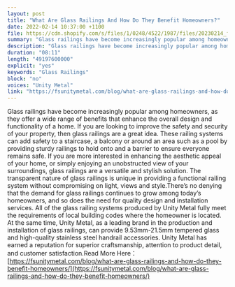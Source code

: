 ```yaml
---
layout: post
title: "What Are Glass Railings And How Do They Benefit Homeowners?"
date: 2022-02-14 10:37:00 +1100
file: https://cdn.shopify.com/s/files/1/0248/4522/1987/files/20230214_fsum_1.mp3?v=1676534493
summary: "Glass railings have become increasingly popular among homeowners, as they offer a wide range of benefits that enhance the overall design and functionality of a home. If you are looking to improve the safety and security of your property, then glass railings are a great idea. These railing systems can add safety to a staircase, a balcony or around an area such as a pool by providing sturdy railings to hold onto and a barrier to ensure everyone remains safe. If you are more interested in enhancing the aesthetic appeal of your home, or simply enjoying an unobstructed view of your surroundings, glass railings are a versatile and stylish solution. The transparent nature of glass railings is unique in providing a functional railing system without compromising on light, views and style.There’s no denying that the demand for glass railings continues to grow among today’s homeowners, and so does the need for quality design and installation services. All of the glass railing systems produced by Unity Metal fully meet the requirements of local building codes where the homeowner is located. At the same time, Unity Metal, as a leading brand in the production and installation of glass railings, can provide 9.53mm-21.5mm tempered glass and high-quality stainless steel handrail accessories. Unity Metal has earned a reputation for superior craftsmanship, attention to product detail, and customer satisfaction."
description: "Glass railings have become increasingly popular among homeowners, as they offer a wide range of benefits that enhance the overall design and functionality of a home. If you are looking to improve the safety and security of your property, then glass railings are a great idea. These railing systems can add safety to a staircase, a balcony or around an area such as a pool by providing sturdy railings to hold onto and a barrier to ensure everyone remains safe. If you are more interested in enhancing the aesthetic appeal of your home, or simply enjoying an unobstructed view of your surroundings, glass railings are a versatile and stylish solution. The transparent nature of glass railings is unique in providing a functional railing system without compromising on light, views and style.There’s no denying that the demand for glass railings continues to grow among today’s homeowners, and so does the need for quality design and installation services. All of the glass railing systems produced by Unity Metal fully meet the requirements of local building codes where the homeowner is located. At the same time, Unity Metal, as a leading brand in the production and installation of glass railings, can provide 9.53mm-21.5mm tempered glass and high-quality stainless steel handrail accessories. Unity Metal has earned a reputation for superior craftsmanship, attention to product detail, and customer satisfaction. Read More Here:<a href='https://fsunitymetal.com/blog/what-are-glass-railings-and-how-do-they-benefit-homeowners/'>https://fsunitymetal.com/blog/what-are-glass-railings-and-how-do-they-benefit-homeowners/</a>"
duration: "08:11"
length: "49197600000"
explicit: "yes"
keywords: "Glass Railings"
block: "no"
voices: "Unity Metal"
link: "https://fsunitymetal.com/blog/what-are-glass-railings-and-how-do-they-benefit-homeowners/"
---
```


Glass railings have become increasingly popular among homeowners, as they offer a wide range of benefits that enhance the overall design and functionality of a home. If you are looking to improve the safety and security of your property, then glass railings are a great idea. These railing systems can add safety to a staircase, a balcony or around an area such as a pool by providing sturdy railings to hold onto and a barrier to ensure everyone remains safe.
If you are more interested in enhancing the aesthetic appeal of your home, or simply enjoying an unobstructed view of your surroundings, glass railings are a versatile and stylish solution. The transparent nature of glass railings is unique in providing a functional railing system without compromising on light, views and style.There’s no denying that the demand for glass railings continues to grow among today’s homeowners, and so does the need for quality design and installation services. All of the glass railing systems produced by Unity Metal fully meet the requirements of local building codes where the homeowner is located. At the same time, Unity Metal, as a leading brand in the production and installation of glass railings, can provide 9.53mm-21.5mm tempered glass and high-quality stainless steel handrail accessories. Unity Metal has earned a reputation for superior craftsmanship, attention to product detail, and customer satisfaction.Read More Here：[https://fsunitymetal.com/blog/what-are-glass-railings-and-how-do-they-benefit-homeowners/](https://fsunitymetal.com/blog/what-are-glass-railings-and-how-do-they-benefit-homeowners/)

